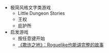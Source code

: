 - 极简风格文字类游戏
	- Little Dungeon Stories
	- 王权
	- 庇护所
- 启发游戏
	- 按任意键开始
	- [《欺诈之地》：Roguelike也能讲完整的故事](https://mp.weixin.qq.com/s/VEVNHt5tJ2hcscODuurpTw)